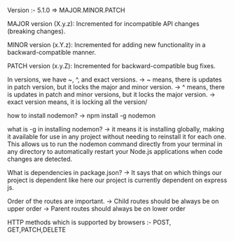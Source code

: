 Version :-  5.1.0 => MAJOR.MINOR.PATCH

MAJOR version (X.y.z): Incremented for incompatible API changes (breaking changes).

MINOR version (x.Y.z): Incremented for adding new functionality in a backward-compatible manner.

PATCH version (x.y.Z): Incremented for backward-compatible bug fixes.

In versions, we have ~, ^, and exact versions.
-> ~ means, there is updates in patch version, but it locks the major and minor version.
-> ^ means, there is updates in patch and minor versions, but it locks the major version.
-> exact version means, it is locking all the version/

how to install nodemon?
-> npm install -g nodemon


what is -g in installing nodemon?
-> it means it is installing globally, making it available for use in any project without needing to reinstall it for each one. This allows us to run the nodemon command directly from your terminal in any directory to automatically restart your Node.js applications when code changes are detected. 

What is dependencies in package.json?
-> It says that on which things our project is dependent like here our project is currently dependent on express js.


Order  of the routes are important.
-> Child routes should be always be on upper order
-> Parent routes should always be on lower order

HTTP methods which is supported by browsers :- POST, GET,PATCH,DELETE



